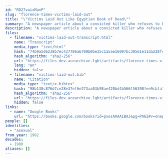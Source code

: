 ```yaml
---
id: "RD27vaixManP"
slug: "florence-times-victims-laid-out"
title: "\"Victims Laid Out Like Egyptian Book of Dead\""
summary: "A newspaper article about a convicted killer who refuses to be labeled as asexual"
description: "A newspaper article about a convicted killer who refuses to have a psychologist defend him in court because he would be labelled by the psychologist as asexual (CW: homophobia, mentions of violence against children)"
files:
  - filename: "victims-laid-out-transcript.html"
    name: "Transcript"
    media_type: "text/html"
    hash: "74b9a5d6238b7ec437786a6709b0be35c1a5ae16097bc30561e11da228feee4a"
    hash_algorithm: "sha2-256"
    url: "https://files-dev.acearchive.lgbt/artifacts/florence-times-victims-laid-out/victims-laid-out-transcript.html"
    lang: "en"
    hidden: false
  - filename: "victims-laid-out.bib"
    name: "Citation"
    media_type: "text/x-bibtex"
    hash: "98b138c876d7ce28e37ef6e273aa03b98ae420bd4b566f56398fee9cbfa768ca"
    hash_algorithm: "sha2-256"
    url: "https://files-dev.acearchive.lgbt/artifacts/florence-times-victims-laid-out/victims-laid-out.bib"
    hidden: false
links:
  - name: "Google Books"
    url: "https://books.google.com/books?id=pxosAAAAIBAJ&pg=PA62#v=onepage&q&f=false"
people: []
identities:
  - "asexual"
from_year: 1982
decades:
  - 1980
aliases: []
---
```

